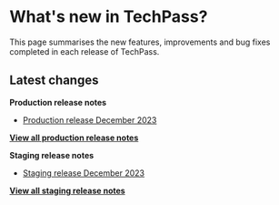 # What's new in TechPass?

This page summarises the new features, improvements and bug fixes completed in each release of TechPass.

## Latest changes

**Production release notes**
- [Production release December 2023](whats-new/production-release-notes?id=december-2023)

 [**View all production release notes**](/whats-new/production-release-notes)


**Staging release notes**
- [Staging release December 2023](whats-new/staging-release-notes?id=december-2023)

 [**View all staging release notes**](/whats-new/staging-release-notes)
